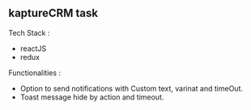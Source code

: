 ## kaptureCRM task

Tech Stack :
- reactJS
- redux

Functionalities :
- Option to send notifications with Custom text, varinat and timeOut.
- Toast message hide by action and timeout.